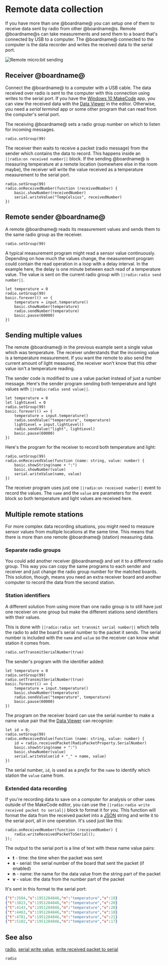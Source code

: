 # Remote data collection

If you have more than one @boardname@ you can setup one of them to receive data sent by radio from other @boardname@s. Remote @boardname@s can take measurements and send them to a board that's connected by USB to a computer. The @boardname@ connected to the computer is the data recorder and writes the received data to the serial port.

![Remote micro:bit sending](/static/mb/device/data-analysis/radio-zap.jpg)

## Receiver @boardname@

Connect the @boardname@ to a computer with a USB cable. The data received over radio is sent to the computer with this connection using writes to the serial port. If you have the [Windows 10 MakeCode](https://www.microsoft.com/store/apps/9PJC7SV48LCX) app, you can view the received data with the [Data Viewer](./viewing) in the editor. Otherwise, you need a _serial terminal_ app or some other program that can read from the computer's serial port.

The receiving @boardname@ sets a radio group number on which to listen for incoming messages.

```block
radio.setGroup(99)
```

The receiver then waits to receive a packet (radio message) from the sender which contains the data to record. This happens inside an ``||radio:on received number||`` block. If the sending @boardname@ is measuring temperature at a remote location (somewhere else in the room maybe), the receiver will write the value received as a temperature measurement to the serial port.

```blocks
radio.setGroup(99)
radio.onReceivedNumber(function (receivedNumber) {
    basic.showNumber(receivedNumber)
    serial.writeValue("TempCelsius", receivedNumber)
})
```

## Remote sender @boardname@

A remote @boardname@ reads its measurement values and sends them to the same radio group as the receiver.

```block
radio.setGroup(99)
```
A typical measurement program might read a sensor value continuously. Depending on how much the values change, the measurement program could contain the read operation in a loop with a delay interval. In the example here, the delay is one minute between each read of a temperature value. The value is sent on the current radio group with ``||radio:radio send number||``.

```blocks
let temperature = 0
radio.setGroup(99)
basic.forever(() => {
    temperature = input.temperature()
    basic.showNumber(temperature)
    radio.sendNumber(temperature)
    basic.pause(60000)
})
```

## Sending multiple values

The remote @boardname@ in the previous example sent a single value which was temperature. The receiver understands that the incoming value is a temperature measurement. If you want the remote to also send the current amount of light measured, the receiver won't know that this other value isn't a temperature reading.

The sender code is modified to use a value packet instead of just a number message. Here's the sender program sending both temperature and light values with ``||radio:radio send value||``.

```blocks
let temperature = 0
let lightLevel = 0
radio.setGroup(99)
basic.forever(() => {
    temperature = input.temperature()
    radio.sendValue("temperature", temperature)
    lightLevel = input.lightLevel()
    radio.sendValue("light", lightLevel)
    basic.pause(60000)
})
```

Here's the program for the receiver to record both temperature and light:

```blocks
radio.setGroup(99)
radio.onReceivedValue(function (name: string, value: number) {
    basic.showString(name + ":")
    basic.showNumber(value)
    serial.writeValue(name, value)
})
```

The receiver program uses just one ``||radio:on received number||`` event to record the values. The ``name`` and the ``value`` are parameters for the event block so both temperature and light values are received here.

## Multiple remote stations

For more complex data recording situations, you might need to measure sensor values from multiple locations at the same time. This means that there is more than one remote @boardname@ (station) measuring data.

### Separate radio groups

You could add another receiver @boardname@ and set it to a different radio group. This way you can copy the same programs to each sender and receiver and just change the radio group number for the matched boards. This solution, though, means you need an extra receiver board and another computer to record the data from the second station.

### Station identifiers

A different solution from using more than one radio group is to still have just one receiver on one group but make the different stations send identifiers with their values.

This is done with ``||radio:radio set transmit serial number||`` which tells the radio to add the board's serial number to the packet it sends. The serial number is included with the ``name`` and ``value`` so the receiver can know what station it comes from.

```block
radio.setTransmitSerialNumber(true)
```

The sender's program with the identifier added:

```blocks
let temperature = 0
radio.setGroup(99)
radio.setTransmitSerialNumber(true)
basic.forever(() => {
    temperature = input.temperature()
    basic.showNumber(temperature)
    radio.sendValue("temperature", temperature)
    basic.pause(60000)
})
```

The program on the receiver board can use the serial number to make a name value pair that the [Data Viewer](./writing#name-value-pairs) can recognize:

```blocks
let id = 0;
radio.setGroup(99)
radio.onReceivedValue(function (name: string, value: number) {
    id = radio.receivedPacket(RadioPacketProperty.SerialNumber)
    basic.showString(name + ":")
    basic.showNumber(value)
    serial.writeValue(id + "_" + name, value)
})
```

The serial number, ``id``, is used as a _prefix_ for the ``name`` to identify which station the ``value`` came from.

### Extended data recording

If you're recording data to save on a computer for analysis or other uses outside of the MakeCode editor, you can use the ``||radio:radio write received packet to serial||`` block to format it for you. This function will format the data from the received packet into a [JSON](https://en.wikipedia.org/wiki/JSON) string and write it to the serial port, all in one operation. It's used just like this:

```blocks
radio.onReceivedNumber(function (receivedNumber) {
    radio.writeReceivedPacketToSerial();
});
```

The output to the serial port is a line of text with these name value pairs:

* **t** - time: the time when the packet was sent
* **s** - serial: the serial number of the board that sent the packet (if enabled)
* **n** - name: the name for the data value from the string part of the packet
* **v** - value: the data from the number part of the packet

It's sent in this format to the serial port:

```json
{"t":3504,"s":1951284846,"n":"temperature","v":19} 
{"t":3823,"s":1951284846,"n":"temperature","v":20} 
{"t":4143,"s":1951284846,"n":"temperature","v":20} 
{"t":4463,"s":1951284846,"n":"temperature","v":18} 
{"t":4781,"s":1951284846,"n":"temperature","v":21} 
{"t":5102,"s":1951284846,"n":"temperature","v":17} 
```

## See also

[radio](/reference/radio), [serial write value](/reference/serial/write-value),
[write received packet to serial](/reference/radio/write-received-packet-to-serial)

```package
radio
```

